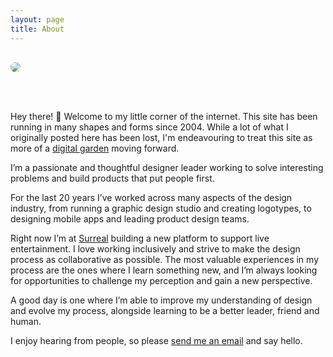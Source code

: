 ```yaml
---
layout: page
title: About
---
```


<image src="/images/aaron-moodie.jpg" style="max-height:600px; margin: 1rem auto; margin-bottom: 3rem; border-radius: 0.75rem;" />

Hey there! 👋 Welcome to my little corner of the internet. This site has been running in many shapes and forms since 2004. While a lot of what I originally posted here has been lost, I'm endeavouring to treat this site as more of a [digital garden](https://tomcritchlow.com/2019/02/17/building-digital-garden/) moving forward.

I’m a passionate and thoughtful designer leader working to solve interesting problems and build products that put people first.

For the last 20 years I’ve worked across many aspects of the design industry, from running a graphic design studio and creating logotypes, to designing mobile apps and leading product design teams.

Right now I’m at [Surreal](https://surreal.live) building a new platform to support live entertainment. I love working inclusively and strive to make the design process as collaborative as possible. The most valuable experiences in my process are the ones where I learn something new, and I’m always looking for opportunities to challenge my perception and gain a new perspective.

A good day is one where I’m able to improve my understanding of design and evolve my process, alongside learning to be a better leader, friend and human.

I enjoy hearing from people, so please [send me an email](mailto:hello@aaronmoodie.com) and say hello.